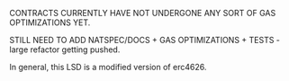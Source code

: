 CONTRACTS CURRENTLY HAVE NOT UNDERGONE ANY SORT OF GAS OPTIMIZATIONS YET.

STILL NEED TO ADD NATSPEC/DOCS + GAS OPTIMIZATIONS + TESTS - large refactor getting pushed.

In general, this LSD is a modified version of erc4626.
